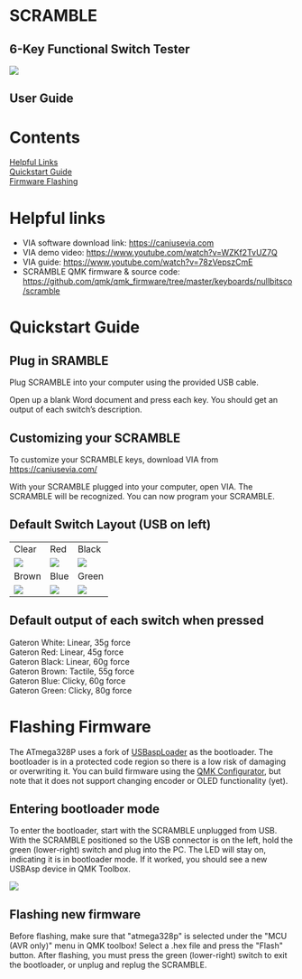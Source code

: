 # SCRAMBLE

## 6-Key Functional Switch Tester

![](https://github.com/nullbitsco/docs/raw/main/scramble/user_guide_img/image000.jpg)

## User Guide

# Contents

[Helpful Links](#helpful_links)  
[Quickstart Guide](#quickstart_guide)  
[Firmware Flashing](#firmware_flashing)

# <a name="helpful_links"></a> Helpful links

- VIA software download link: https://caniusevia.com
- VIA demo video: https://www.youtube.com/watch?v=WZKf2TvUZ7Q
- VIA guide: https://www.youtube.com/watch?v=78zVepszCmE
- SCRAMBLE QMK firmware & source code: https://github.com/qmk/qmk_firmware/tree/master/keyboards/nullbitsco/scramble

# <a name="quickstart_guide"></a> Quickstart Guide

## Plug in SRAMBLE

Plug SCRAMBLE into your computer using the provided USB cable.

Open up a blank Word document and press each key. You should get an output of each switch’s description.

## Customizing your SCRAMBLE

To customize your SCRAMBLE keys, download VIA from https://caniusevia.com/

With your SCRAMBLE plugged into your computer, open VIA. The SCRAMBLE will be recognized. You can now program your SCRAMBLE.

## Default Switch Layout (USB on left)

|                                                                                       |                                                                                       |                                                                                       |
| ------------------------------------------------------------------------------------- | ------------------------------------------------------------------------------------- | ------------------------------------------------------------------------------------- |
| Clear                                                                                 | Red                                                                                   | Black                                                                                 |
| ![](https://github.com/nullbitsco/docs/raw/main/scramble/user_guide_img/image004.jpg) | ![](https://github.com/nullbitsco/docs/raw/main/scramble/user_guide_img/image006.jpg) | ![](https://github.com/nullbitsco/docs/raw/main/scramble/user_guide_img/image001.jpg) |
| Brown                                                                                 | Blue                                                                                  | Green                                                                                 |
| ![](https://github.com/nullbitsco/docs/raw/main/scramble/user_guide_img/image003.jpg) | ![](https://github.com/nullbitsco/docs/raw/main/scramble/user_guide_img/image002.jpg) | ![](https://github.com/nullbitsco/docs/raw/main/scramble/user_guide_img/image005.jpg) |

## Default output of each switch when pressed

Gateron White: Linear, 35g force  
Gateron Red: Linear, 45g force  
Gateron Black: Linear, 60g force  
Gateron Brown: Tactile, 55g force  
Gateron Blue: Clicky, 60g force  
Gateron Green: Clicky, 80g force

# <a name="firmware_flashing"></a> Flashing Firmware

The ATmega328P uses a fork of [USBaspLoader](https://github.com/nullbitsco/USBaspLoader) as the bootloader. The bootloader is in a protected code region so there is a low risk of damaging or overwriting it. You can build firmware using the [QMK Configurator](https://config.qmk.fm/#/nullbitsco/scramble/LAYOUT), but note that it does not support changing encoder or OLED functionality (yet).

## Entering bootloader mode

To enter the bootloader, start with the SCRAMBLE unplugged from USB. With the SCRAMBLE positioned so the USB connector is on the left, hold the green (lower-right) switch and plug into the PC. The LED will stay on, indicating it is in bootloader mode. If it worked, you should see a new USBAsp device in QMK Toolbox.

![](https://github.com/nullbitsco/docs/raw/main/scramble/user_guide_img/image007.png)

## Flashing new firmware

Before flashing, make sure that "atmega328p" is selected under the "MCU (AVR only)" menu in QMK toolbox! Select a .hex file and press the "Flash" button. After flashing, you must press the green (lower-right) switch to exit the bootloader, or unplug and replug the SCRAMBLE.
